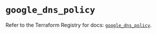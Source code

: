 # `google_dns_policy`

Refer to the Terraform Registry for docs: [`google_dns_policy`](https://registry.terraform.io/providers/hashicorp/google-beta/6.40.0/docs/resources/google_dns_policy).
